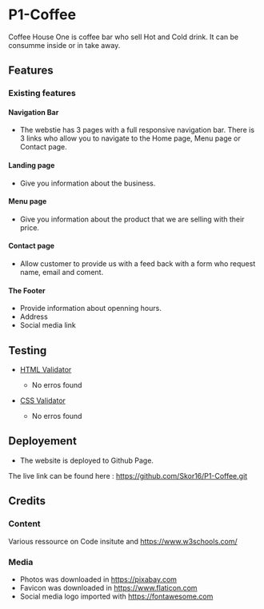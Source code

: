 # P1-Coffee

Coffee House One is coffee bar who sell Hot and Cold drink. 
It can be consumme inside or in take away. 

## Features

### Existing features

#### Navigation Bar

- The webstie has 3 pages with a full responsive navigation bar. There is 3 links who allow you to navigate to the Home page, Menu page or Contact page.

#### Landing page 

- Give you information about the business.

#### Menu page 

- Give you information about the product that we are selling with their price. 

#### Contact page 

- Allow customer to provide us with a feed back with a form who request name, email and coment. 

#### The Footer 

- Provide information about openning hours.
- Address
- Social media link

## Testing 

- [HTML Validator](https://validator.w3.org/)
  - No erros found

- [CSS Validator](https://jigsaw.w3.org/css-validator/)
  - No erros found
 
## Deployement

- The website is deployed to Github Page.

The live link can be found here : https://github.com/Skor16/P1-Coffee.git 

## Credits

### Content
Various ressource on Code insitute and https://www.w3schools.com/

### Media 
- Photos was downloaded in https://pixabay.com
- Favicon was downloaded in https://www.flaticon.com
- Social media logo imported with https://fontawesome.com
